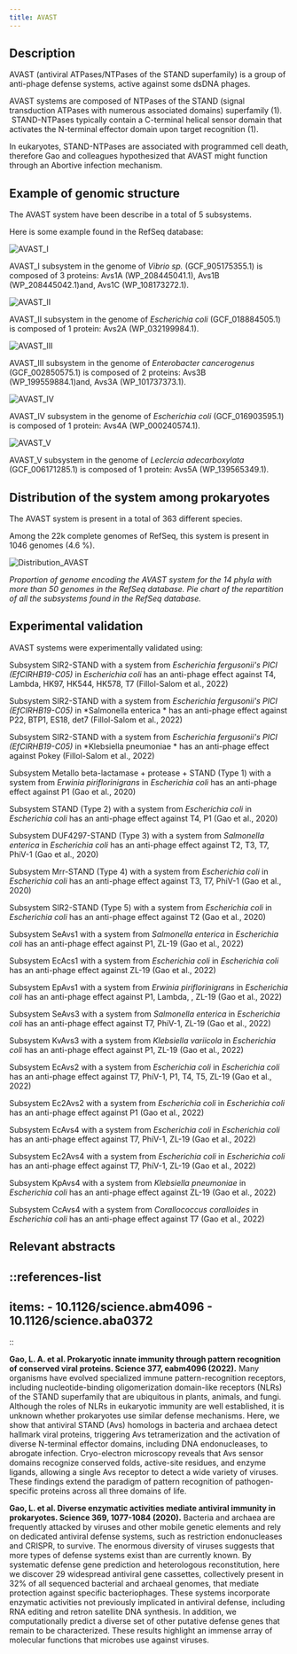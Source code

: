 ```yaml
---
title: AVAST
---
```


## Description 
AVAST (antiviral ATPases/NTPases of the STAND superfamily) is a group of anti-phage defense systems, active against some dsDNA phages. 

AVAST systems are composed of NTPases of the STAND (signal transduction ATPases with numerous associated domains) superfamily (1).  STAND-NTPases typically contain a C-terminal helical sensor domain that activates the N-terminal effector domain upon target recognition (1).

In eukaryotes, STAND-NTPases are associated with programmed cell death, therefore Gao and colleagues hypothesized that AVAST might function through an Abortive infection mechanism.

## Example of genomic structure

The AVAST system have been describe in a total of 5 subsystems.

Here is some example found in the RefSeq database:


![AVAST_I](/AVAST_I.svg)

AVAST_I subsystem in the genome of *Vibrio sp.* (GCF\_905175355.1) is composed of 3 proteins: Avs1A (WP\_208445041.1), Avs1B (WP\_208445042.1)and, Avs1C (WP_108173272.1).


![AVAST_II](/AVAST_II.svg)

AVAST_II subsystem in the genome of *Escherichia coli* (GCF_018884505.1) is composed of 1 protein: Avs2A (WP_032199984.1).


![AVAST_III](/AVAST_III.svg)

AVAST_III subsystem in the genome of *Enterobacter cancerogenus* (GCF_002850575.1) is composed of 2 proteins: Avs3B (WP_199559884.1)and, Avs3A (WP_101737373.1).


![AVAST_IV](/AVAST_IV.svg)

AVAST_IV subsystem in the genome of *Escherichia coli* (GCF_016903595.1) is composed of 1 protein: Avs4A (WP_000240574.1).


![AVAST_V](/AVAST_V.svg)

AVAST_V subsystem in the genome of *Leclercia adecarboxylata* (GCF_006171285.1) is composed of 1 protein: Avs5A (WP_139565349.1).

## Distribution of the system among prokaryotes

The AVAST system is present in a total of 363 different species.

Among the 22k complete genomes of RefSeq, this system is present in 1046 genomes (4.6 %).

![Distribution_AVAST](/Distribution_AVAST.svg)

*Proportion of genome encoding the AVAST system for the 14 phyla with more than 50 genomes in the RefSeq database.*  *Pie chart of the repartition of all the subsystems found in the RefSeq database.*

## Experimental validation

AVAST systems were experimentally validated using:

Subsystem SIR2-STAND with a system from *Escherichia fergusonii's PICI (EfCIRHB19-C05)* in *Escherichia coli*  has an anti-phage effect against  T4, Lambda, HK97, HK544, HK578, T7 (Fillol-Salom et al., 2022)

Subsystem SIR2-STAND with a system from *Escherichia fergusonii's PICI (EfCIRHB19-C05)* in *Salmonella enterica *  has an anti-phage effect against  P22, BTP1, ES18, det7 (Fillol-Salom et al., 2022)

Subsystem SIR2-STAND with a system from *Escherichia fergusonii's PICI (EfCIRHB19-C05)* in *Klebsiella pneumoniae *  has an anti-phage effect against  Pokey (Fillol-Salom et al., 2022)

Subsystem Metallo beta-lactamase + protease + STAND (Type 1) with a system from *Erwinia piriflorinigrans* in *Escherichia coli*  has an anti-phage effect against  P1 (Gao et al., 2020)

Subsystem STAND (Type 2) with a system from *Escherichia coli* in *Escherichia coli*  has an anti-phage effect against  T4, P1 (Gao et al., 2020)

Subsystem DUF4297-STAND (Type 3) with a system from *Salmonella enterica* in *Escherichia coli*  has an anti-phage effect against  T2, T3, T7, PhiV-1 (Gao et al., 2020)

Subsystem Mrr-STAND (Type 4) with a system from *Escherichia coli* in *Escherichia coli*  has an anti-phage effect against  T3, T7, PhiV-1 (Gao et al., 2020)

Subsystem SIR2-STAND (Type 5) with a system from *Escherichia coli* in *Escherichia coli*  has an anti-phage effect against  T2 (Gao et al., 2020)

Subsystem SeAvs1 with a system from *Salmonella enterica* in *Escherichia coli*  has an anti-phage effect against  P1, ZL-19 (Gao et al., 2022)

Subsystem EcAcs1 with a system from *Escherichia coli* in *Escherichia coli*  has an anti-phage effect against  ZL-19 (Gao et al., 2022)

Subsystem EpAvs1 with a system from *Erwinia piriflorinigrans* in *Escherichia coli*  has an anti-phage effect against  P1, Lambda, , ZL-19 (Gao et al., 2022)

Subsystem SeAvs3 with a system from *Salmonella enterica* in *Escherichia coli*  has an anti-phage effect against  T7, PhiV-1, ZL-19 (Gao et al., 2022)

Subsystem KvAvs3 with a system from *Klebsiella variicola* in *Escherichia coli*  has an anti-phage effect against  P1, ZL-19 (Gao et al., 2022)

Subsystem EcAvs2 with a system from *Escherichia coli* in *Escherichia coli*  has an anti-phage effect against  T7, PhiV-1, P1, T4, T5, ZL-19 (Gao et al., 2022)

Subsystem Ec2Avs2 with a system from *Escherichia coli* in *Escherichia coli*  has an anti-phage effect against  P1 (Gao et al., 2022)

Subsystem EcAvs4 with a system from *Escherichia coli* in *Escherichia coli*  has an anti-phage effect against  T7, PhiV-1, ZL-19 (Gao et al., 2022)

Subsystem Ec2Avs4 with a system from *Escherichia coli* in *Escherichia coli*  has an anti-phage effect against  T7, PhiV-1, ZL-19 (Gao et al., 2022)

Subsystem KpAvs4 with a system from *Klebsiella pneumoniae* in *Escherichia coli*  has an anti-phage effect against  ZL-19 (Gao et al., 2022)

Subsystem CcAvs4 with a system from *Corallococcus coralloides* in *Escherichia coli*  has an anti-phage effect against  T7 (Gao et al., 2022)

## Relevant abstracts


::references-list
---
items:
    - 10.1126/science.abm4096
    - 10.1126/science.aba0372
---
::

**Gao, L. A. et al. Prokaryotic innate immunity through pattern recognition of conserved viral proteins. Science 377, eabm4096 (2022).**
Many organisms have evolved specialized immune pattern-recognition receptors, including nucleotide-binding oligomerization domain-like receptors (NLRs) of the STAND superfamily that are ubiquitous in plants, animals, and fungi. Although the roles of NLRs in eukaryotic immunity are well established, it is unknown whether prokaryotes use similar defense mechanisms. Here, we show that antiviral STAND (Avs) homologs in bacteria and archaea detect hallmark viral proteins, triggering Avs tetramerization and the activation of diverse N-terminal effector domains, including DNA endonucleases, to abrogate infection. Cryo-electron microscopy reveals that Avs sensor domains recognize conserved folds, active-site residues, and enzyme ligands, allowing a single Avs receptor to detect a wide variety of viruses. These findings extend the paradigm of pattern recognition of pathogen-specific proteins across all three domains of life.

**Gao, L. et al. Diverse enzymatic activities mediate antiviral immunity in prokaryotes. Science 369, 1077-1084 (2020).**
Bacteria and archaea are frequently attacked by viruses and other mobile genetic elements and rely on dedicated antiviral defense systems, such as restriction endonucleases and CRISPR, to survive. The enormous diversity of viruses suggests that more types of defense systems exist than are currently known. By systematic defense gene prediction and heterologous reconstitution, here we discover 29 widespread antiviral gene cassettes, collectively present in 32% of all sequenced bacterial and archaeal genomes, that mediate protection against specific bacteriophages. These systems incorporate enzymatic activities not previously implicated in antiviral defense, including RNA editing and retron satellite DNA synthesis. In addition, we computationally predict a diverse set of other putative defense genes that remain to be characterized. These results highlight an immense array of molecular functions that microbes use against viruses.

